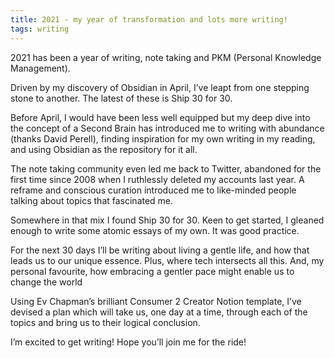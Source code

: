 ```yaml
---
title: 2021 - my year of transformation and lots more writing!
tags: writing
---
```


2021 has been a year of writing, note taking and PKM (Personal Knowledge Management).

Driven by my discovery of Obsidian in April, I’ve leapt from one stepping stone to another. The latest of these is Ship 30 for 30.

Before April, I would have been less well equipped but my deep dive into the concept of a Second Brain has introduced me to writing with abundance (thanks David Perell), finding inspiration for my own writing in my reading, and using Obsidian as the repository for it all.

The note taking community even led me back to Twitter, abandoned for the first time since 2008 when I ruthlessly deleted my accounts last year. A reframe and conscious curation introduced me to like-minded people talking about topics that fascinated me.

Somewhere in that mix I found Ship 30 for 30. Keen to get started, I gleaned enough to write some atomic essays of my own. It was good practice.

For the next 30 days I’ll be writing about living a gentle life, and how that leads us to our unique essence. Plus, where tech intersects all this. And, my personal favourite, how embracing a gentler pace might enable us to change the world

Using Ev Chapman’s brilliant Consumer 2 Creator Notion template, I’ve devised a plan which will take us, one day at a time, through each of the topics and bring us to their logical conclusion.

I’m excited to get writing! Hope you’ll join me for the ride!